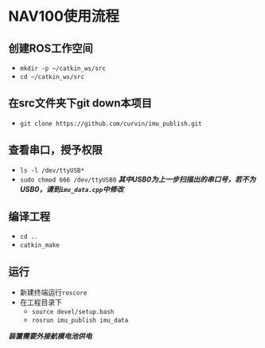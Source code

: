 # NAV100使用流程

## 创建ROS工作空间
- `mkdir -p ~/catkin_ws/src`
- `cd ~/catkin_ws/src`

## 在src文件夹下git down本项目
- `git clone https://github.com/curvin/imu_publish.git`

## 查看串口，授予权限
- `ls -l /dev/ttyUSB*`
- `sudo chmod 666 /dev/ttyUSB0` ***其中USB0为上一步扫描出的串口号，若不为USB0，请到`imu_data.cpp`中修改***

## 编译工程 
- `cd ..`
- `catkin_make`

## 运行
- 新建终端运行`roscore`
- 在工程目录下
  - `source devel/setup.bash`
  - `rosrun imu_publish imu_data`

***装置需要外接航模电池供电***
